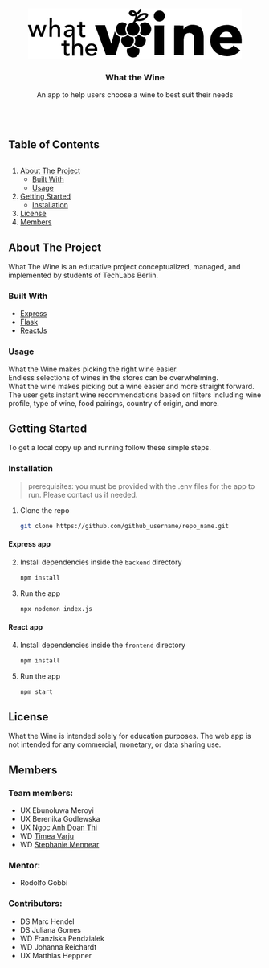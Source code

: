 <!--

*** https://www.markdownguide.org/basic-syntax/#reference-style-links
-->


<!-- PROJECT LOGO -->
<br />
<p align="center">
  <a href="https://github.com/github_username/repo_name">
    <img src="https://github.com/TechLabs-Berlin/st21-what-the-wine/blob/main/user-experience/WTW-logo.png" alt="Logo" width="426" height="101">
  </a>
  <h3 align="center">What the Wine</h3>
  <p align="center">
    An app to help users choose a wine to best suit their needs
    <br>
    <br>
    <br>
  </p>
</p>


<!-- TABLE OF CONTENTS -->
  <summary><h2 style="display: inline-block">Table of Contents</h2></summary>
  <ol>
    <li>
      <a href="#about-the-project">About The Project</a>
      <ul>
        <li><a href="#built-with">Built With</a></li>
        <li><a href="#usage">Usage</a></li>
      </ul>
    </li>
    <li>
      <a href="#getting-started">Getting Started</a>
      <ul>
        <li><a href="#installation">Installation</a></li>
      </ul>
    </li>
    <li><a href="#license">License</a></li>
    <li><a href="#members">Members</a></li>
  </ol>
</details>


<!-- ABOUT THE PROJECT -->
## About The Project
<!--
[![Product Name Screen Shot][product-screenshot]](https://example.com)-->

What The Wine is an educative project conceptualized, managed, and implemented by students of TechLabs Berlin.
<br>

### Built With

* [Express](https://expressjs.com/)
* [Flask](https://flask.palletsprojects.com/en/2.0.x/)
* [ReactJs](https://reactjs.org/)

### Usage
<!--
Use this space to show useful examples of how a project can be used. Additional screenshots, code examples and demos work well in this space. You may also link to more resources.

_For more examples, please refer to the [Documentation](https://example.com)_
-->
What the Wine makes picking the right wine easier. </br>
Endless selections of wines in the stores can be overwhelming. </br>
What the wine makes picking out a wine easier and more straight forward. The user gets instant wine recommendations based on filters including wine profile, type of wine, food pairings, country of origin, and more. 

<!-- GETTING STARTED -->
## Getting Started

To get a local copy up and running follow these simple steps.

### Installation
>prerequisites: you must be provided with the .env files for the app to run. Please contact us if needed.  

1. Clone the repo
   ```sh
   git clone https://github.com/github_username/repo_name.git
   ```

 #### Express app  
2. Install dependencies inside the `backend` directory
   ```sh
   npm install
   ```
3. Run the app
    ```sh
   npx nodemon index.js
   ```

 #### React app
4. Install dependencies inside the `frontend` directory
   ```sh
   npm install
   ```
5. Run the app
    ```sh
   npm start
   ```


<!-- LICENSE -->
## License
What the Wine is intended solely for education purposes.
The web app is not intended for any commercial, monetary, or data sharing use.


<!-- MEMBERS -->
## Members
### Team members:
* UX Ebunoluwa Meroyi
* UX Berenika Godlewska
* UX [Ngoc Anh Doan Thi](https://github.com/ndoanthi)
* WD [Timea Varju](https://github.com/Moomia)
* WD [Stephanie Mennear](https://github.com/Ostend)

### Mentor:
* Rodolfo Gobbi

### Contributors:
* DS Marc Hendel
* DS Juliana Gomes
* WD Franziska Pendzialek
* WD Johanna Reichardt
* UX Matthias Heppner


<!-- MARKDOWN LINKS & IMAGES -->
<!-- https://www.markdownguide.org/basic-syntax/#reference-style-links -->
[contributors-shield]: https://img.shields.io/github/contributors/github_username/repo.svg?style=for-the-badge
[contributors-url]: https://github.com/github_username/repo/graphs/contributors
[forks-shield]: https://img.shields.io/github/forks/github_username/repo.svg?style=for-the-badge
[forks-url]: https://github.com/github_username/repo/network/members
[stars-shield]: https://img.shields.io/github/stars/github_username/repo.svg?style=for-the-badge
[stars-url]: https://github.com/github_username/repo/stargazers
[issues-shield]: https://img.shields.io/github/issues/github_username/repo.svg?style=for-the-badge
[issues-url]: https://github.com/github_username/repo/issues
[license-shield]: https://img.shields.io/github/license/github_username/repo.svg?style=for-the-badge
[license-url]: https://github.com/github_username/repo/blob/master/LICENSE.txt
[linkedin-shield]: https://img.shields.io/badge/-LinkedIn-black.svg?style=for-the-badge&logo=linkedin&colorB=555
[linkedin-url]: https://linkedin.com/in/github_username
